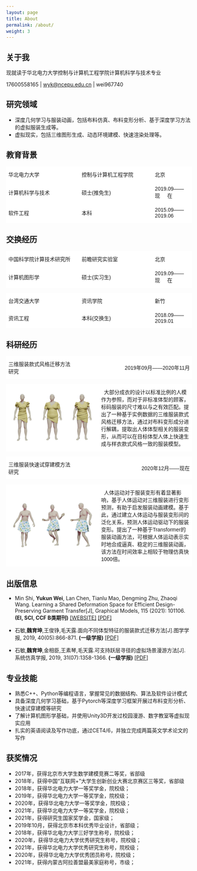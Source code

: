 ```yaml
---
layout: page
title: About
permalink: /about/
weight: 3
---
```


## 关于我

现就读于华北电力大学控制与计算机工程学院计算机科学与技术专业

17600558165 \| wyk@ncepu.edu.cn \| wei967740

## 研究领域

* 深度几何学习与服装动画，包括布料仿真、布料变形分析、基于深度学习方法的虚拟服装生成等。
* 虚拟现实，包括三维图形生成、动态环境建模、快速渲染处理等。

## 教育背景


<style type="text/css">
.tg  {border-collapse:collapse;border-spacing:0;width:100%}
.tg td{font-family:Arial, sans-serif;padding:10px 5px;width:34%;border-style:solid;border-width:1px;overflow:hidden;word-break:normal;border-color:black;}
.tg th{font-family:Arial, sans-serif;font-size:14px;font-weight:normal;padding:10px 5px;border-style:solid;border-width:1px;overflow:hidden;word-break:normal;border-color:black;}
.tg .tg-zv4m{background-color:#ffffff;border-color:#ffffff;text-align:left;vertical-align:center;width:39.5%}
.tg .tg-sci-project-name{background-color:#ffffff;border-color:#ffffff;text-align:left;vertical-align:center;width:20%}
.tg .tg-sci-project-date{background-color:#ffffff;border-color:#ffffff;text-align:right;vertical-align:center;}
.tg .tg-sci-project-img{background-color:#ffffff;border-color:#ffffff;text-align:center;vertical-align:center;}
.tg .tg-sci-project-abstract{background-color:#ffffff;border-color:#ffffff;text-align:;vertical-align:center;}
</style>

<table class="tg">
	<tr>
		<td class="tg-zv4m">华北电力大学</td>
		<td class="tg-zv4m">控制与计算机工程学院</td>
		<td class="tg-zv4m">北京</td>
	</tr>
  <tr>
    <td class="tg-zv4m">计算机科学与技术</td>
    <td class="tg-zv4m">硕士(推免生)</td>
    <td class="tg-zv4m">2019.09——现&nbsp;&nbsp;&nbsp;&nbsp;&nbsp;在</td>
  </tr>
  <tr>
    <td class="tg-zv4m">软件工程</td>
    <td class="tg-zv4m">本科</td>
    <td class="tg-zv4m">2015.09——2019.06</td>
  </tr>  
</table>

## 交换经历



<table class="tg">
  <tr>
	<td class="tg-zv4m">中国科学院计算技术研究所</td>
	<td class="tg-zv4m">前瞻研究实验室</td>
	<td class="tg-zv4m">北京</td>
  </tr>
  <tr>
    <td class="tg-zv4m">计算机图形学</td>
    <td class="tg-zv4m">硕士(实习生)</td>
    <td class="tg-zv4m">2019.09——现&nbsp;&nbsp;&nbsp;&nbsp;&nbsp;在</td>
  </tr>
</table>



<table class="tg">
	<tr>
		<td class="tg-zv4m">台湾交通大学</td>
		<td class="tg-zv4m">资讯学院</td>
		<td class="tg-zv4m">新竹</td>
	</tr>
  <tr>
    <td class="tg-zv4m">资讯工程</td>
    <td class="tg-zv4m">本科(交换生)</td>
    <td class="tg-zv4m">2018.09——2019.01</td>
  </tr>
</table>




## 科研经历


<table class="tg">
	<tr >
		<td class="tg-sci-project-name">三维服装款式风格迁移方法研究</td>
		<td class="tg-sci-project-date">2019年09月——2020年11月</td>
	</tr>
</table>

<table class="tg">
	<tr >
		<td class="tg-sci-project-img"><img src="/about_resources/garment_transfer.png" width="90%"></td>
		<td  class="tg-sci-project-abstract">&nbsp;&nbsp;大部分成衣的设计以标准比例的人模作为参照，而对于非标准体型的顾客，标码服装的尺寸难以与之有效匹配。提出了一种基于实例数据的三维服装款式风格迁移方法，通过对布料变形成分进行解耦，提取出人体体型相关的服装变形，从而可以在目标体型人体上快速生成与样衣款式风格一致的服装模型。</td>
	</tr>
	
</table>


<table class="tg">
	<tr >
		<td class="tg-sci-project-name">三维服装快速试穿建模方法研究</td>
		<td class="tg-sci-project-date">2020年12月——现在</td>
	</tr>
</table>

<table class="tg">
	<tr >
		<td class="tg-sci-project-img"><img src="/about_resources/virtual_fitting.png" width="90%"></td>
		<td  class="tg-sci-project-abstract">&nbsp;&nbsp;人体运动对于服装变形有着显著影响，基于人体运动对三维服装进行变形预测，有助于启发服装动画建模。基于此，通过建立人体运动与服装变形间的泛化关系，预测人体运动驱动下的服装变形。提出了一种基于Transformer的服装动画方法，可根据人体运动表示实时地合成逼真、稳定的三维服装动画，该方法在时间效率上相较于物理仿真快1000倍。</td>
	</tr>
	
</table>



## 出版信息


* Min Shi, **Yukun Wei**, Lan Chen, Tianlu Mao, Dengming Zhu, Zhaoqi Wang. Learning a Shared Deformation Space for Efficient Design-Preserving Garment Transfer[J], Graphical Models, 115 (2021): 101106. **(EI, SCI, CCF B类期刊)** [[WEBSITE]](https://www.sciencedirect.com/science/article/pii/S1524070321000114) [[PDF]](/papers/P_21_GMOD.pdf)

* 石敏,**魏育坤**,王俊铮,毛天露.面向不同体型特征的服装款式迁移方法[J].图学学报, 2019, 40(05):866-871. **(一级学报)** [[PDF]](/papers/garment_transfer.pdf)

* 石敏,**魏育坤**,金相臣,王素琴,毛天露.可支持跃层寻径的虚拟场景漫游方法[J]. 系统仿真学报, 2019, 31(07):1358-1366. **(一级学报)** [[PDF]](/papers/path_planning.pdf)


## 专业技能


* 熟悉C++、Python等编程语言，掌握常见的数据结构、算法及软件设计模式
* 具备深度几何学习基础，基于Pytorch等深度学习框架开展过布料变形分析、快速试穿建模等研究
* 了解计算机图形学基础，并使用Unity3D开发过校园漫游、数字教室等虚拟现实应用
* 扎实的英语阅读及写作功底，通过CET4/6，并独立完成两篇英文学术论文的写作


## 获奖情况

* 2017年，获得北京市大学生数学建模竞赛二等奖，省部级
* 2018年，获得中国“互联网+”大学生创新创业大赛北京赛区三等奖，省部级
* 2018年，获得华北电力大学一等奖学金，院校级；
* 2019年，获得华北电力大学一等奖学金，院校级；
* 2020年，获得华北电力大学一等奖学金，院校级；
* 2021年，获得华北电力大学一等奖学金，院校级；
* 2021年，获得研究生国家奖学金，国家级；
* 2019年10月，获得北京市本科优秀毕业设计，省部级；
* 2018年，获得华北电力大学三好学生称号，院校级；
* 2020年，获得华北电力大学优秀研究生称号，院校级；
* 2021年，获得华北电力大学优秀研究生称号，院校级；
* 2020年，获得华北电力大学优秀团员称号，院校级；
* 2021年，获得内蒙古阿拉善盟最美家庭称号，市级；

